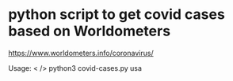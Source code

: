 # python script to get covid cases based on Worldometers

https://www.worldometers.info/coronavirus/

Usage:
< />
python3 covid-cases.py usa